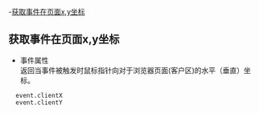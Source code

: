 
-[获取事件在页面x,y坐标](#获取事件在页面x,y坐标)

## 获取事件在页面x,y坐标


- 事件属性   
  返回当事件被触发时鼠标指针向对于浏览器页面(客户区)的水平（垂直）坐标。  

```
  event.clientX
  event.clientY
```
